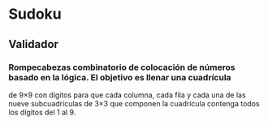 # Sudoku
## Validador 

### Rompecabezas combinatorio de colocación de números basado en la lógica. El objetivo es llenar una cuadrícula
de 9×9 con dígitos para que cada columna, cada fila y cada una de las nueve subcuadrículas de 3×3 que componen
la cuadrícula contenga todos los dígitos del 1 al 9. 
